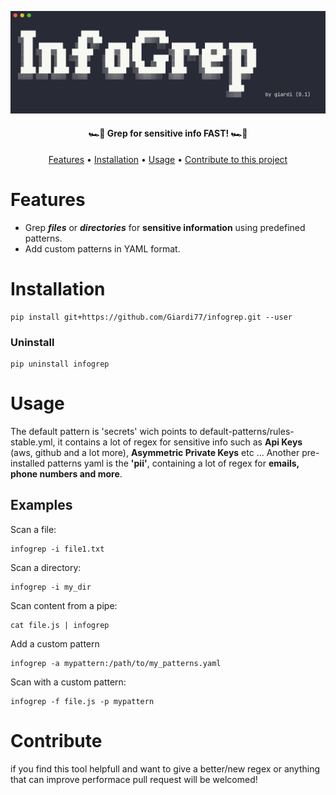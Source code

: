 ![Logo](freeze.png)

<h4 align="center">🏎️💨 Grep for sensitive info FAST! 🏎️💨</h4>

<p align="center">
  <a href="#Features">Features</a> •
  <a href="#Installation">Installation</a> •
  <a href="#Usage">Usage</a> •
  <a href="#Contribute">Contribute to this project</a>
</p>


# Features

- Grep ***files*** or ***directories*** for ****sensitive information**** using predefined patterns.
- Add custom patterns in YAML format.


# Installation

    pip install git+https://github.com/Giardi77/infogrep.git --user

### Uninstall

    pip uninstall infogrep

# Usage

The default pattern is 'secrets' wich points to default-patterns/rules-stable.yml, it contains a lot of regex for sensitive 
info such as **Api Keys** (aws, github and a lot more), **Asymmetric Private Keys** etc ...
Another pre-installed patterns yaml is the **'pii'**, containing a lot of regex for **emails, phone numbers and more**.

## Examples

Scan a file:

    infogrep -i file1.txt

Scan a directory:

    infogrep -i my_dir

Scan content from a pipe:

    cat file.js | infogrep

Add a custom pattern

    infogrep -a mypattern:/path/to/my_patterns.yaml

Scan with a custom pattern:

    infogrep -f file.js -p mypattern

# Contribute

if you find this tool helpfull and want to give a better/new regex or anything that can improve performace pull request will be welcomed!
